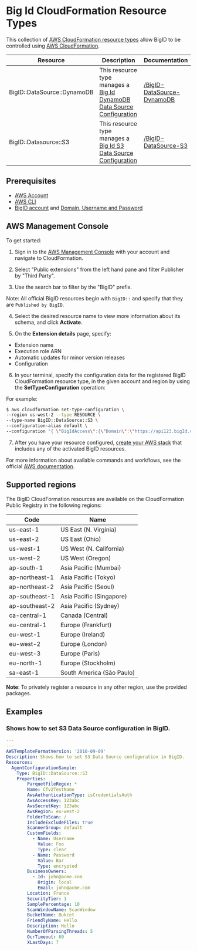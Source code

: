 # Big Id CloudFormation Resource Types

This collection of [AWS CloudFormation resource types][1] allow BigID to be controlled using [AWS CloudFormation][2].

| Resource | Description | Documentation |
| --- | --- | --- |
| BigID::DataSource::DynamoDB | This resource type manages a [Big Id DynamoDB Data Source Configuration][3] | [/BigID-DataSource-DynamoDB][4] |
| BigID::Datasource::S3 | This resource type manages a [Big Id S3 Data Source Configuration][5] | [/BigID-DataSource-S3][6] |

## Prerequisites
* [AWS Account][14]
* [AWS CLI][15]
* [BigID account][16] and [Domain, Username and Password][17]
## AWS Management Console

To get started:

1. Sign in to the [AWS Management Console][11] with your account and navigate to CloudFormation.

2. Select "Public extensions" from the left hand pane and filter Publisher by "Third Party".

3. Use the search bar to filter by the "BigID" prefix.

  Note: All official  BigID resources begin with `BigID::` and specify that they are `Published by BigID`.

4. Select the desired resource name to view more information about its schema, and click **Activate**.

5. On the **Extension details** page, specify:
  - Extension name
  - Execution role ARN
  - Automatic updates for minor version releases
  - Configuration

6. In your terminal, specify the configuration data for the registered BigID CloudFormation resource type, in the given account and region by using the **SetTypeConfiguration** operation:


  For example:

  ```Bash
  $ aws cloudformation set-type-configuration \
  --region us-west-2 --type RESOURCE \
  --type-name BigID::DataSource::S3 \
  --configuration-alias default \
  --configuration "{ \"BigIdAccess\":{\"Domain\":\"https://api123.bigId.com\",\"Username\":\"User123\",\"Password\":\"Pass123\" }}"
  ```

7. After you have your resource configured, [create your AWS stack][12] that includes any of the activated BigID resources.

For more information about available commands and workflows, see the official [AWS documentation][13].

## Supported regions

The BigID CloudFormation resources are available on the CloudFormation Public Registry in the following regions:

| Code            | Name                      |
|-----------------|---------------------------|
| us-east-1       | US East (N. Virginia)     |
| us-east-2       | US East (Ohio)            |
| us-west-1       | US West (N. California)   |
| us-west-2       | US West (Oregon)          |
| ap-south-1      | Asia Pacific (Mumbai)     |
| ap-northeast-1  | Asia Pacific (Tokyo)      |
| ap-northeast-2  | Asia Pacific (Seoul)      |
| ap-southeast-1  | Asia Pacific (Singapore)  |
| ap-southeast-2  | Asia Pacific (Sydney)     |
| ca-central-1    | Canada (Central)          |
| eu-central-1    | Europe (Frankfurt)        |
| eu-west-1       | Europe (Ireland)          |
| eu-west-2       | Europe (London)           |
| eu-west-3       | Europe (Paris)            |
| eu-north-1      | Europe (Stockholm)        |
| sa-east-1       | South America (São Paulo) |

**Note**: To privately register a resource in any other region, use the provided packages.

## Examples
### Shows how to set S3 Data Source configuration in BigID.
```yaml
---
---
AWSTemplateFormatVersion: '2010-09-09'
Description: Shows how to set S3 Data Source configuration in BigID.
Resources:
  AgentConfigurationSample:
    Type: BigID::DataSource::S3
    Properties:
        ParquetFileRegex: *
        Name: CTv2TestName
        AwsAuthenticationType: isCredentialsAuth
        AwsAccessKey: 123abc
        AwsSecretKey: 123abc
        AwsRegion: eu-west-2
        FolderToScan: /
        IncludeExcludeFiles: true
        ScannerGroup: default
        CustomFields: 
          - Name: Username
            Value: Foo
            Type: clear
          - Name: Password
            Value: Bar
            Type: encrypted
        BusinessOwners: 
          - Id: john@acme.com
            Origin: local
            Email: john@acme.com
        Location: France
        SecurityTier: 1
        SamplePercentage: 10
        ScanWindowName: ScanWindow
        BucketName: Bukcet
        FriendlyName: Hello
        Description: Hello
        NumberOfParsingThreads: 5
        OcrTimeout: 60
        XLastDays: 7
```


[1]: https://docs.aws.amazon.com/cloudformation-cli/latest/userguide/resource-types.html
[2]: https://docs.aws.amazon.com/AWSCloudFormation/latest/UserGuide/Welcome.html
[3]: https://developer.bigid.com/wiki/BigID_API/Add_Data_Source_Tutorial
[4]: ./BigID-DataSource-DynamoDB/
[5]: https://developer.bigid.com/wiki/BigID_API/Add_Data_Source_Tutorial
[6]: ./BigID-DataSource-S3/
[11]: https://aws.amazon.com/console/
[12]: https://console.aws.amazon.com/cloudformation/home
[13]: https://docs.aws.amazon.com/AWSCloudFormation/latest/UserGuide/registry.html
[14]: https://aws.amazon.com/account/
[15]: https://aws.amazon.com/cli/
[16]: https://bigid.com/
[17]: https://developer.bigid.com/wiki/BigID_API/API_Tutorial#User_Authentication